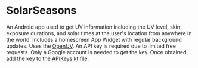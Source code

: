 # SolarSeasons

An Android app used to get UV information including the UV level, skin exposure durations, and solar times at the user's location from anywhere in the world. Includes a homescreen App Widget with regular background updates. Uses the [OpenUV](https://www.openuv.io/).
An API key is required due to limited free requests. Only a Google account is needed to get the key. Once obtained, add the key to the [APIKeys.kt](./app/src/main/java/com/johnseymour/solarseasons/api/APIKeys.kt) file.
